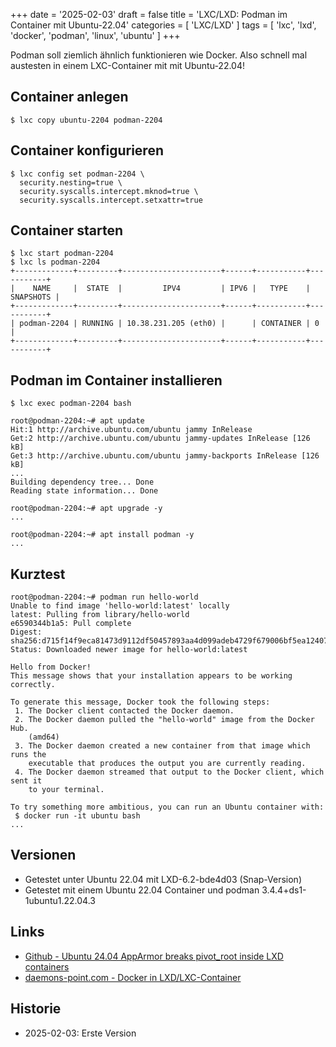 +++
date = '2025-02-03'
draft = false
title = 'LXC/LXD: Podman im Container mit Ubuntu-22.04'
categories = [ 'LXC/LXD' ]
tags = [ 'lxc', 'lxd', 'docker', 'podman', 'linux', 'ubuntu' ]
+++

<!--
LXC/LXD: Podman im Container mit Ubuntu-22.04
=============================================
-->

Podman soll ziemlich ähnlich funktionieren
wie Docker. Also schnell mal austesten in einem
LXC-Container mit mit Ubuntu-22.04!

<!--more-->

Container anlegen
-----------------

```
$ lxc copy ubuntu-2204 podman-2204
```

Container konfigurieren
-----------------------

```
$ lxc config set podman-2204 \
  security.nesting=true \
  security.syscalls.intercept.mknod=true \
  security.syscalls.intercept.setxattr=true
```

Container starten
-----------------

```
$ lxc start podman-2204
$ lxc ls podman-2204
+-------------+---------+----------------------+------+-----------+-----------+
|    NAME     |  STATE  |         IPV4         | IPV6 |   TYPE    | SNAPSHOTS |
+-------------+---------+----------------------+------+-----------+-----------+
| podman-2204 | RUNNING | 10.38.231.205 (eth0) |      | CONTAINER | 0         |
+-------------+---------+----------------------+------+-----------+-----------+
```

Podman im Container installieren
--------------------------------

```
$ lxc exec podman-2204 bash

root@podman-2204:~# apt update
Hit:1 http://archive.ubuntu.com/ubuntu jammy InRelease
Get:2 http://archive.ubuntu.com/ubuntu jammy-updates InRelease [126 kB]
Get:3 http://archive.ubuntu.com/ubuntu jammy-backports InRelease [126 kB]
...
Building dependency tree... Done
Reading state information... Done

root@podman-2204:~# apt upgrade -y
...

root@podman-2204:~# apt install podman -y
...

```

Kurztest
--------

```
root@podman-2204:~# podman run hello-world
Unable to find image 'hello-world:latest' locally
latest: Pulling from library/hello-world
e6590344b1a5: Pull complete
Digest: sha256:d715f14f9eca81473d9112df50457893aa4d099adeb4729f679006bf5ea12407
Status: Downloaded newer image for hello-world:latest

Hello from Docker!
This message shows that your installation appears to be working correctly.

To generate this message, Docker took the following steps:
 1. The Docker client contacted the Docker daemon.
 2. The Docker daemon pulled the "hello-world" image from the Docker Hub.
    (amd64)
 3. The Docker daemon created a new container from that image which runs the
    executable that produces the output you are currently reading.
 4. The Docker daemon streamed that output to the Docker client, which sent it
    to your terminal.

To try something more ambitious, you can run an Ubuntu container with:
 $ docker run -it ubuntu bash
...
```

Versionen
---------

- Getestet unter Ubuntu 22.04 mit LXD-6.2-bde4d03
  (Snap-Version)
- Getestet mit einem Ubuntu 22.04 Container
  und podman 3.4.4+ds1-1ubuntu1.22.04.3

Links
-----

- [Github - Ubuntu 24.04 AppArmor breaks pivot_root inside LXD containers](https://github.com/canonical/lxd/issues/13389)
- [daemons-point.com - Docker in LXD/LXC-Container](https://daemons-point.com/blog/2022/12/25/docker-in-lxc-container/)

Historie
--------

- 2025-02-03: Erste Version
